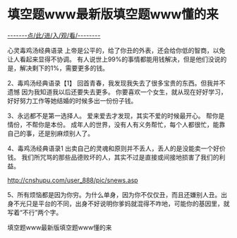 # 填空题www最新版填空题www懂的来

<a href="https://8h9e.vip/">-------点/此/进/入/观/看/--------</a>


心灵毒鸡汤经典语录 上帝是公平的，给了你丑的外表，还会给你低的智商，以免让人看起来显得不协调。 有人说世上99%的事情都能用钱解决，但是他们没说的是，解决剩下的1%，需要更多的钱。

2、毒鸡汤经典语录【1】 回首青春，我发现我失去了很多宝贵的东西。但我并不遗憾 因为我知道我以后还要失去更多。 
你要喜欢一个女生，就从现在好好学习，好好努力工作等她结婚的时候多出一份份子钱。




3、永远都不是第一选择人。 爱来爱去才发现，其实不爱的时候最开心。 帮你是情份，不帮你是本份。 成年人的世界，没有人有义务帮忙，每个人都很忙，能靠自己的事，还是别麻烦别人了。

4、毒鸡汤经典语录1 出卖自己的灵魂和原则并不丢人，丢人的是没能卖一个好价钱。 我们所咒骂的那些品德败坏的人，其实不过是直接或间接地损害了我们的利益。

http://cnshupu.com/user_888/pic/snews.asp


5、所有烦恼都是因为你穷。为什么单身，因为你不仅仅丑，而且还嫌别人丑。出身不光只是平台的不同，出身不好说明你爹妈就混得不咋地，可能你的基因里，就写着“不行”两个字。

填空题www最新版填空题www懂的来
